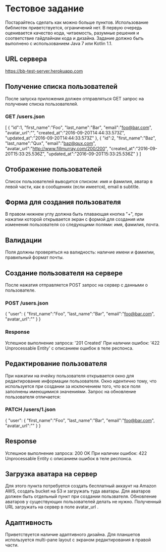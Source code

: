 # Тестовое задание
Постарайтесь сделать как можно больше пунктов. Использование библиотек приветствуется,
ограничений нет. В первую очередь оценивается качество кода, читаемость, разумные решения и
соответствие гайдлайнам кода и дизайна. Задание должно быть выполнено с использованием
Java 7 или Kotlin 1.1.
## URL сервера
https://bb-test-server.herokuapp.com
## Получение списка пользователей
После запуска приложения должен отправляться GET запрос на получение списка пользователей.
### GET /users.json
[
{
"id":1,
"first_name":"Foo",
"last_name":"Bar",
"email":"foo@bar.com",
"avatar_url":"",
"created_at":"2016-09-20T14:44:33.573Z",
"updated_at":"2016-09-20T14:44:33.573Z"
},
{
"id":2,
"first_name":"Baz",
"last_name":"Qux",
"email":"baz@qux.com",
"avatar_url":"http://www.fillmurray.com/200/200",
"created_at":"2016-09-20T15:33:25.536Z",
"updated_at":"2016-09-20T15:33:25.536Z"
}
]
## Отображение пользователей
Список пользователей выводится списком: имя и фамилия, аватар в левой части, как в
сообщениях (если имеется), email в subtitle.
## Форма для создания пользователя
В правом нижнем углу должна быть плавающая кнопка "+", при нажатии которой открывается
экран с формой для создания или изменения пользователя со следующими полями: имя, фамилия,
почта.
## Валидации
Поля должны проверяться на валидность: наличие имени и фамилии, правильный формат почты.
## Создание пользователя на сервере 
После нажатия отправляется POST запрос на сервер с данными о пользователе.
### POST /users.json
{
"user": {
    "first_name":"Foo",
    "last_name":"Bar",
    "email":"foo@bar.com",
    "avatar_url":""
    }
}
### Response
Успешное выполнение запроса: '201 Created'
При наличии ошибок: '422 Unprocessable Entity' с описанием ошибок в теле респонса.
## Редактирование пользователя
При нажатии на ячейку пользователя открывается окно для редактирование информации
пользователя. Окно идентично тому, что используется при создании за исключением того, что все
поля заполнены имеющимися значениями. Запрос на обновление пользователя отличается:
### PATCH /users/1.json
{
"user": {
    "first_name":"Foo",
    "last_name":"Bar",
    "email":"foo@bar.com",
    "avatar_url":""
    }
}
## Response
Успешное выполнение запроса: 200 OK
При наличии ошибок: 422 Unprocessable Entity с описанием ошибок в теле респонса.
## Загрузка аватара на сервер
Для этого пункта потребуется создать бесплатный аккаунт на Amazon AWS, создать bucket на S3 и
загружать туда аватары. Для аватаров должен быть отдельный пункт при создании пользвателя.
Обновление аватаров у существующих пользователей делать не нужно. Полученный URL
загружать на сервер в поле avatar_url .
## Адаптивность
Приветствуется наличие адаптивного дизайна. Для планшетов используется multi-pane layout с
экраном редактирования в правой части.
